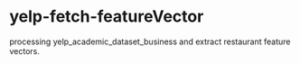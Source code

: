 # yelp-fetch-featureVector
processing yelp_academic_dataset_business and extract restaurant feature vectors.
